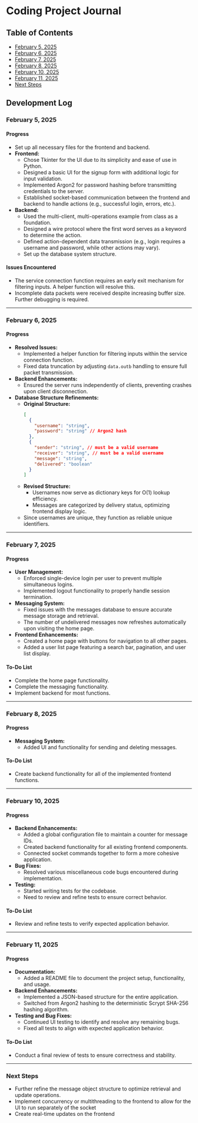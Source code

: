 # Coding Project Journal

## Table of Contents

- [February 5, 2025](#february-5-2025)
- [February 6, 2025](#february-6-2025)
- [February 7, 2025](#february-7-2025)
- [February 8, 2025](#february-8-2025)
- [February 10, 2025](#february-10-2025)
- [February 11, 2025](#february-11-2025)
- [Next Steps](#next-steps)

## Development Log

### February 5, 2025

#### Progress

- Set up all necessary files for the frontend and backend.
- **Frontend:**
  - Chose Tkinter for the UI due to its simplicity and ease of use in Python.
  - Designed a basic UI for the signup form with additional logic for input validation.
  - Implemented Argon2 for password hashing before transmitting credentials to the server.
  - Established socket-based communication between the frontend and backend to handle actions (e.g., successful login, errors, etc.).
- **Backend:**
  - Used the multi-client, multi-operations example from class as a foundation.
  - Designed a wire protocol where the first word serves as a keyword to determine the action.
  - Defined action-dependent data transmission (e.g., login requires a username and password, while other actions may vary).
  - Set up the database system structure.

#### Issues Encountered

- The service connection function requires an early exit mechanism for filtering inputs. A helper function will resolve this.
- Incomplete data packets were received despite increasing buffer size. Further debugging is required.

---

### February 6, 2025

#### Progress

- **Resolved Issues:**
  - Implemented a helper function for filtering inputs within the service connection function.
  - Fixed data truncation by adjusting `data.outb` handling to ensure full packet transmission.
- **Backend Enhancements:**
  - Ensured the server runs independently of clients, preventing crashes upon client disconnection.
- **Database Structure Refinements:**
  - **Original Structure:**
    ```json
    [
      {
        "username": "string",
        "password": "string" // Argon2 hash
      },
      {
        "sender": "string", // must be a valid username
        "receiver": "string", // must be a valid username
        "message": "string",
        "delivered": "boolean"
      }
    ]
    ```
  - **Revised Structure:**
    - Usernames now serve as dictionary keys for O(1) lookup efficiency.
    - Messages are categorized by delivery status, optimizing frontend display logic.
  - Since usernames are unique, they function as reliable unique identifiers.

---

### February 7, 2025

#### Progress

- **User Management:**
  - Enforced single-device login per user to prevent multiple simultaneous logins.
  - Implemented logout functionality to properly handle session termination.
- **Messaging System:**
  - Fixed issues with the messages database to ensure accurate message storage and retrieval.
  - The number of undelivered messages now refreshes automatically upon visiting the home page.
- **Frontend Enhancements:**
  - Created a home page with buttons for navigation to all other pages.
  - Added a user list page featuring a search bar, pagination, and user list display.

#### To-Do List

- Complete the home page functionality.
- Complete the messaging functionality.
- Implement backend for most functions.

---

### February 8, 2025

#### Progress

- **Messaging System:**
  - Added UI and functionality for sending and deleting messages.

#### To-Do List

- Create backend functionality for all of the implemented frontend functions.

---

### February 10, 2025

#### Progress

- **Backend Enhancements:**
  - Added a global configuration file to maintain a counter for message IDs.
  - Created backend functionality for all existing frontend components.
  - Connected socket commands together to form a more cohesive application.
- **Bug Fixes:**
  - Resolved various miscellaneous code bugs encountered during implementation.
- **Testing:**
  - Started writing tests for the codebase.
  - Need to review and refine tests to ensure correct behavior.

#### To-Do List

- Review and refine tests to verify expected application behavior.

---

### February 11, 2025

#### Progress

- **Documentation:**
  - Added a README file to document the project setup, functionality, and usage.
- **Backend Enhancements:**
  - Implemented a JSON-based structure for the entire application.
  - Switched from Argon2 hashing to the deterministic Scrypt SHA-256 hashing algorithm.
- **Testing and Bug Fixes:**
  - Continued UI testing to identify and resolve any remaining bugs.
  - Fixed all tests to align with expected application behavior.

#### To-Do List

- Conduct a final review of tests to ensure correctness and stability.

---

### Next Steps

- Further refine the message object structure to optimize retrieval and update operations.
- Implement concurrency or multithreading to the frontend to allow for the UI to run separately of the socket
- Create real-time updates on the frontend
